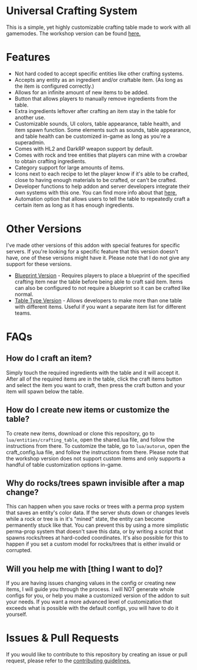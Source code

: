 # Universal Crafting System
This is a simple, yet highly customizable crafting table made to work with all gamemodes. The workshop version can be found [here.](https://steamcommunity.com/sharedfiles/filedetails/?id=1793133869)

# Features
- Not hard coded to accept specific entities like other crafting systems.
- Accepts any entity as an ingredient and/or craftable item. (As long as the item is configured correctly.)
- Allows for an infinite amount of new items to be added.
- Button that allows players to manually remove ingredients from the table.
- Extra ingredients leftover after crafting an item stay in the table for another use.
- Customizable sounds, UI colors, table appearance, table health, and item spawn function. Some elements such as sounds, table appearance, and table health can be customized in-game as long as you're a superadmin.
- Comes with HL2 and DarkRP weapon support by default.
- Comes with rock and tree entities that players can mine with a crowbar to obtain crafting ingredients.
- Category support for large amounts of items.
- Icons next to each recipe to let the player know if it's able to be crafted, close to having enough materials to be crafted, or can't be crafted.
- Developer functions to help addon and server developers integrate their own systems with this one. You can find more info about that [here.](https://github.com/LambdaGaming/Crafting_System/blob/master/dev.md)
- Automation option that allows users to tell the table to repeatedly craft a certain item as long as it has enough ingredients.

# Other Versions
I've made other versions of this addon with special features for specific servers. If you're looking for a specific feature that this version doesn't have, one of these versions might have it. Please note that I do not give any support for these versions.
- [Blueprint Version](https://github.com/LambdaGaming/CityRP/tree/master/addons/Crafting_System) - Requires players to place a blueprint of the specified crafting item near the table before being able to craft said item. Items can also be configured to not require a blueprint so it can be crafted like normal.
- [Table Type Version](https://github.com/LambdaGaming/Half-Life-Universe-RP/tree/master/addons/Crafting%20System) - Allows developers to make more than one table with different items. Useful if you want a separate item list for different teams.

# FAQs
## How do I craft an item?
Simply touch the required ingredients with the table and it will accept it. After all of the required items are in the table, click the craft items button and select the item you want to craft, then press the craft button and your item will spawn below the table.

## How do I create new items or customize the table?
To create new items, download or clone this repository, go to `lua/entities/crafting_table`, open the shared.lua file, and follow the instructions from there. To customize the table, go to `lua/autorun`, open the craft_config.lua file, and follow the instructions from there. Please note that the workshop version does not support custom items and only supports a handful of table customization options in-game.

## Why do rocks/trees spawn invisible after a map change?
This can happen when you save rocks or trees with a perma prop system that saves an entity's color data. If the server shuts down or changes levels while a rock or tree is in it's "mined" state, the entity can become permanently stuck like that. You can prevent this by using a more simplistic perma-prop system that doesn't save this data, or by writing a script that spawns rocks/trees at hard-coded coordinates.
It's also possible for this to happen if you set a custom model for rocks/trees that is either invalid or corrupted.

## Will you help me with [thing I want to do]?
If you are having issues changing values in the config or creating new items, I will guide you through the process. I will NOT generate whole configs for you, or help you make a customized version of the addon to suit your needs. If you want a more advanced level of customization that exceeds what is possible with the default configs, you will have to do it yourself.

# Issues & Pull Requests
 If you would like to contribute to this repository by creating an issue or pull request, please refer to the [contributing guidelines.](https://lambdagaming.github.io/contributing.html)
